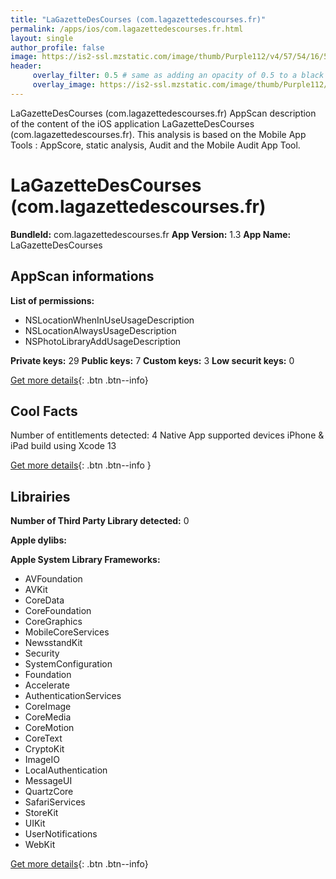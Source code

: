 ```yaml
---
title: "LaGazetteDesCourses (com.lagazettedescourses.fr)"
permalink: /apps/ios/com.lagazettedescourses.fr.html
layout: single
author_profile: false
image: https://is2-ssl.mzstatic.com/image/thumb/Purple112/v4/57/54/16/575416c0-8194-eaa7-d5cf-fc15e5bc8ab2/AppIcon-1x_U007emarketing-0-7-0-85-220.png/512x512bb.jpg
header: 
     overlay_filter: 0.5 # same as adding an opacity of 0.5 to a black background
     overlay_image: https://is2-ssl.mzstatic.com/image/thumb/Purple112/v4/57/54/16/575416c0-8194-eaa7-d5cf-fc15e5bc8ab2/AppIcon-1x_U007emarketing-0-7-0-85-220.png/512x512bb.jpg
---
```

LaGazetteDesCourses (com.lagazettedescourses.fr) AppScan description of the content of the iOS application LaGazetteDesCourses (com.lagazettedescourses.fr). This analysis is based on the Mobile App Tools : AppScore, static analysis, Audit and the Mobile Audit App Tool.

# LaGazetteDesCourses (com.lagazettedescourses.fr)

**BundleId:** com.lagazettedescourses.fr
**App Version:** 1.3
**App Name:** LaGazetteDesCourses


## AppScan informations 

**List of permissions:** 
- NSLocationWhenInUseUsageDescription
- NSLocationAlwaysUsageDescription
- NSPhotoLibraryAddUsageDescription
  
  
**Private keys:** 29
**Public keys:** 7
**Custom keys:** 3
**Low securit keys:** 0
  
[Get more details](/pricing.html){: .btn .btn--info}

## Cool Facts

Number of entitlements detected: 4
Native App
supported devices iPhone & iPad
build using Xcode 13
  
[Get more details](/pricing.html){: .btn .btn--info }

## Librairies 
**Number of Third Party Library detected:** 0


**Apple dylibs:**


**Apple System Library Frameworks:**
- AVFoundation
- AVKit
- CoreData
- CoreFoundation
- CoreGraphics
- MobileCoreServices
- NewsstandKit
- Security
- SystemConfiguration
- Foundation
- Accelerate
- AuthenticationServices
- CoreImage
- CoreMedia
- CoreMotion
- CoreText
- CryptoKit
- ImageIO
- LocalAuthentication
- MessageUI
- QuartzCore
- SafariServices
- StoreKit
- UIKit
- UserNotifications
- WebKit


  
[Get more details](/pricing.html){: .btn .btn--info}

